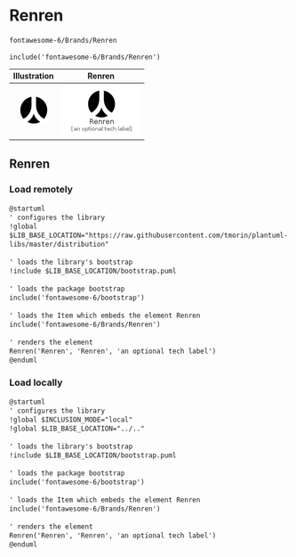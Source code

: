 # Renren


```text
fontawesome-6/Brands/Renren
```

```text
include('fontawesome-6/Brands/Renren')
```



| Illustration | Renren |
| :---: | :---: |
| ![illustration for Illustration](../../fontawesome-6/Brands/Renren.png) | ![illustration for Renren](../../fontawesome-6/Brands/Renren.Local.png) |




## Renren

### Load remotely
```plantuml
@startuml
' configures the library
!global $LIB_BASE_LOCATION="https://raw.githubusercontent.com/tmorin/plantuml-libs/master/distribution"

' loads the library's bootstrap
!include $LIB_BASE_LOCATION/bootstrap.puml

' loads the package bootstrap
include('fontawesome-6/bootstrap')

' loads the Item which embeds the element Renren
include('fontawesome-6/Brands/Renren')

' renders the element
Renren('Renren', 'Renren', 'an optional tech label')
@enduml
```

### Load locally
```plantuml
@startuml
' configures the library
!global $INCLUSION_MODE="local"
!global $LIB_BASE_LOCATION="../.."

' loads the library's bootstrap
!include $LIB_BASE_LOCATION/bootstrap.puml

' loads the package bootstrap
include('fontawesome-6/bootstrap')

' loads the Item which embeds the element Renren
include('fontawesome-6/Brands/Renren')

' renders the element
Renren('Renren', 'Renren', 'an optional tech label')
@enduml
```

